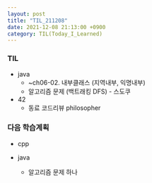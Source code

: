 ```yaml
---
layout: post
title: "TIL_211208"
date: 2021-12-08 21:13:00 +0900
category: TIL(Today_I_Learned)
---
```


### TIL
- java
	- ~ch06-02. 내부클래스 (지역내부, 익명내부) 
	- 알고리즘 문제 (백트래킹 DFS) - 스도쿠
- 42 
	- 동료 코드리뷰 philosopher
### 다음 학습계획
- cpp

- java
	- 알고리즘 문제 하나